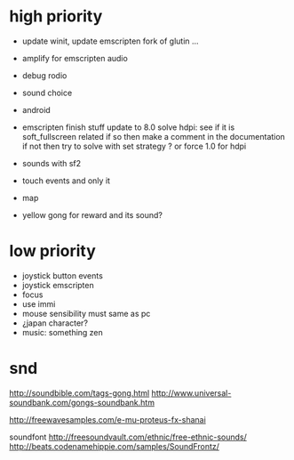 # high priority

* update winit, update emscripten fork of glutin ...
* amplify for emscripten audio
* debug rodio
* sound choice
* android
* emscripten finish stuff
  update to 8.0
  solve hdpi:
    see if it is soft_fullscreen related if so then make a comment in the documentation
    if not then try to solve with set strategy ? or force 1.0 for hdpi

* sounds with sf2
* touch events and only it
* map

* yellow gong for reward and its sound?

# low priority

* joystick button events
* joystick emscripten
* focus
* use immi
* mouse sensibility must same as pc
* ¿japan character?
* music: something zen

# snd

http://soundbible.com/tags-gong.html
http://www.universal-soundbank.com/gongs-soundbank.htm

http://freewavesamples.com/e-mu-proteus-fx-shanai

soundfont
http://freesoundvault.com/ethnic/free-ethnic-sounds/
http://beats.codenamehippie.com/samples/SoundFrontz/
